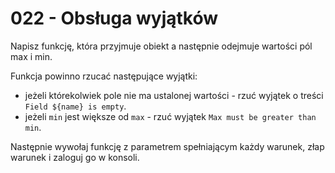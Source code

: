# 022 - Obsługa wyjątków

Napisz funkcję, która przyjmuje obiekt a następnie odejmuje wartości pól max i min.

Funkcja powinno rzucać następujące wyjątki:

- jeżeli którekolwiek pole nie ma ustalonej wartości - rzuć wyjątek o treści `Field ${name} is empty`.
- jeżeli `min` jest większe od `max` - rzuć wyjątek `Max must be greater than min`.

Następnie wywołaj funkcję z parametrem spełniającym każdy warunek, złap warunek i zaloguj go w
konsoli.
